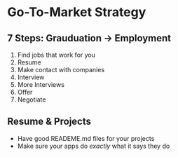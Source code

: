 # Go-To-Market Strategy

## 7 Steps: Grauduation -> Employment

1. Find jobs that work for you
2. Resume
3. Make contact with companies
4. Interview
5. More Interviews
6. Offer
7. Negotiate

## Resume & Projects

* Have good READEME.md files for your projects
* Make sure your apps do *exactly* what it says they do
